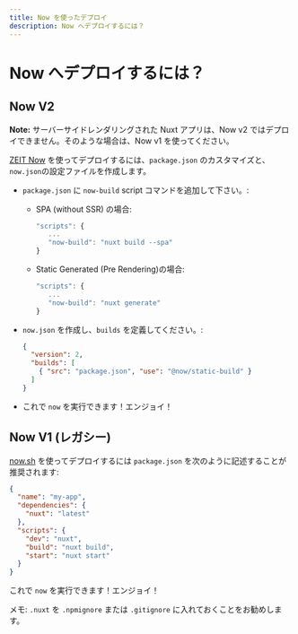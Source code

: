 ```yaml
---
title: Now を使ったデプロイ
description: Now へデプロイするには？
---
```


# Now へデプロイするには？

## Now V2

**Note:** サーバーサイドレンダリングされた Nuxt アプリは、Now v2 ではデプロイできません。そのような場合は、Now v1 を使ってください。

[ZEIT Now](https://zeit.co/now) を使ってデプロイするには、`package.json` のカスタマイズと、`now.json`の設定ファイルを作成します。

* `package.json` に `now-build` script コマンドを追加して下さい。:
  * SPA (without SSR) の場合:
    ```js
    "scripts": {
       ...
       "now-build": "nuxt build --spa"
    }
    ```
  * Static Generated (Pre Rendering)の場合:
    ```js
    "scripts": {
       ...
       "now-build": "nuxt generate"
    }
    ```
* `now.json` を作成し、`builds` を定義してください。:

  ```json
  {
    "version": 2,
    "builds": [
      { "src": "package.json", "use": "@now/static-build" }
    ]
  }
  ```
* これで `now` を実行できます！エンジョイ！

## Now V1 (レガシー)

[now.sh](https://zeit.co/now) を使ってデプロイするには `package.json` を次のように記述することが推奨されます:

```json
{
  "name": "my-app",
  "dependencies": {
    "nuxt": "latest"
  },
  "scripts": {
    "dev": "nuxt",
    "build": "nuxt build",
    "start": "nuxt start"
  }
}
```

これで `now` を実行できます！エンジョイ！

メモ: `.nuxt` を `.npmignore` または `.gitignore` に入れておくことをお勧めします。
